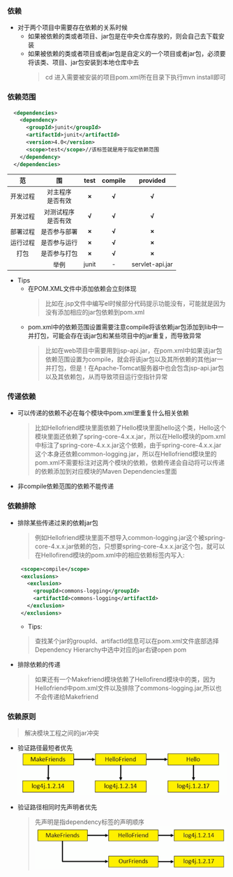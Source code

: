 ### 依赖
  + 对于两个项目中需要存在依赖的关系时候
    + 如果被依赖的类或者项目、jar包是在中央仓库存放的，则会自己去下载安装
    + 如果被依赖的类或者项目或者jar包是自定义的一个项目或者jar包，必须要将该类、项目、jar包安装到本地仓库中去
      > cd 进入需要被安装的项目pom.xml所在目录下执行mvn install即可
      
### 依赖范围
  ```xml
    <dependencies>
      <dependency>
        <groupId>junit</groupId>
        <artifactId>junit</artifactId>
        <version>4.0</version>
        <scope>test</scope>//该标签就是用于指定依赖范围
      </dependency>
    </dependencies>
  ```
  
  |范|围|test|compile|provided|
  |:--:|:--:|:--:|:--:|:--:|
  |开发过程|对主程序<br>是否有效|**×**|**√**|**√**|
  |开发过程|对测试程序<br>是否有效|**√**|**√**|**√**|
  |部署过程|是否参与部署|**×**|**√**|**×**|
  |运行过程|是否参与运行|**×**|**√**|**×**|
  |打包|是否参与打包|**×**|**√**|**×**|
  ||举例|junit|-|servlet-api.jar|

  + Tips
    + 在POM.XML文件中添加依赖会立刻体现
      > 比如在.jsp文件中编写el时候部分代码提示功能没有，可能就是因为没有添加相应的jar包依赖到pom.xml
    + pom.xml中的依赖范围<scope>设置需要注意compile将该依赖jar包添加到lib中一并打包，可能会存在该jar包和某些项目中的jar重复，而导致异常
      > 比如在web项目中需要用到jsp-api.jar，在pom.xml中如果该jar包依赖范围设置为compile，就会将该jar包以及其所依赖的其他jar一并打包，但是！在Apache-Tomcat服务器中也会包含jsp-api.jar包以及其依赖包，从而导致项目运行空指针异常

### 传递依赖
  + 可以传递的依赖不必在每个模块中pom.xml里重复什么相关依赖
    > 比如Hellofriend模块里面依赖了Hello模块里面hello这个类，Hello这个模块里面还依赖了spring-core-4.x.x.jar，所以在Hello模块的pom.xml中标注了spring-core-4.x.x.jar这个依赖，由于spring-core-4.x.x.jar这个本身还依赖common-logging.jar，所以在Hellofriend模块里的pom.xml不需要标注对这两个模块的依赖，依赖传递会自动将可以传递的依赖添加到对应模块的Maven Dependencies里面
  + 非compile依赖范围的依赖不能传递
  
### 依赖排除
  + 排除某些传递过来的依赖jar包
    > 例如Hellofriend模块里面不想导入common-logging.jar这个被spring-core-4.x.x.jar依赖的包，只想要spring-core-4.x.x.jar这个包，就可以在Hellofirend模块的pom.xml中的相应依赖标签内写入:
     ```xml
      <scope>compile</scope>
      <exclusions>
        <exclusion>
          <groupId>commons-logging</groupId>
          <artifactId>commons-logging</artifactId>
        </exclusion>
      </exclusions>
     ```
     + Tips:
      > 查找某个jar的groupId、artifactId信息可以在pom.xml文件底部选择Dependency Hierarchy中选中对应的jar右键open pom
  + 排除依赖的传递
    > 如果还有一个Makefriend模块依赖了Hellofirend模块中的类，因为Hellofriend中pom.xml文件以及排除了commons-logging.jar,所以也不会传递给Makefriend

### 依赖原则
  > 解决模块工程之间的jar冲突
  + 验证路径最短者优先<br>
    ![image-3](https://github.com/flysafely/JAVA/blob/master/Pictures/maven-3.jpg)
    
  + 验证路径相同时先声明者优先<br>
    > 先声明是指dependency标签的声明顺序<br>
    ![image-2](https://github.com/flysafely/JAVA/blob/master/Pictures/maven-2.jpg)
